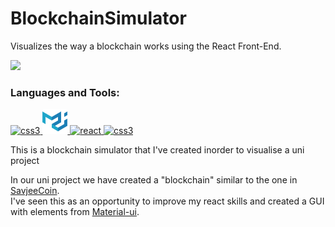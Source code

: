 # BlockchainSimulator
Visualizes the way a blockchain works using the React Front-End.</br>

![](https://github.com/DrorTsky/BlockchainSimulatorUniProj/blob/main/blockchain.gif)

<h3 align="left">Languages and Tools:</h3>
<p align="left"> <a href="https://www.w3schools.com/css/" target="_blank"> <img src="https://devicons.github.io/devicon/devicon.git/icons/css3/css3-original-wordmark.svg" alt="css3" width="40" height="40"/> </a>  <a href="https://material-ui.com/" target="_blank"> <img src="https://github.com/devicons/devicon/blob/master/icons/materialui/materialui-original.svg" alt="git" width="40" height="40"/> </a>  <a href="https://reactjs.org/" target="_blank"> <img src="https://devicons.github.io/devicon/devicon.git/icons/react/react-original-wordmark.svg" alt="react" width="40" height="40"/> </a> <a href="https://github.com/Savjee/SavjeeCoin/blob/master/README.md" target="_blank"> <img src="https://i.imgur.com/VELRxXl.png" alt="css3" width="40" height="40"/> </a></p>
This is a blockchain simulator that I've created inorder to visualise a uni project

In our uni project we have created a "blockchain" similar to the one in [SavjeeCoin](https://github.com/Savjee/SavjeeCoin).</br>
I've seen this as an opportunity to improve my react skills and created a GUI  with elements from [Material-ui](https://material-ui.com/).
